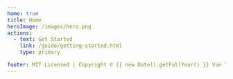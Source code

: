 ```yaml
---
home: true
title: Home
heroImage: /images/hero.png
actions:
  - text: Get Started
    link: /guide/getting-started.html
    type: primary

footer: MIT Licensed | Copyright © {{ new Date().getFullYear() }} Vue TypeScript Cheatsheets
---
```

